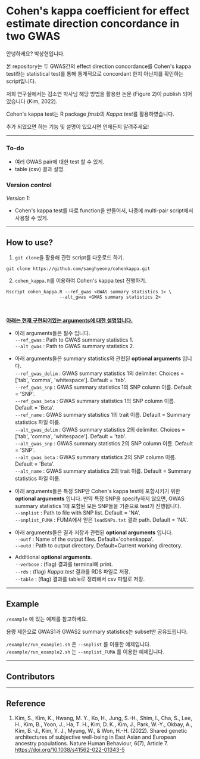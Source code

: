 # Cohen's kappa coefficient for effect estimate direction concordance in two GWAS


안녕하세요? 박상현입니다.

본 repository는 두 GWAS간의 effect direction concordance를 Cohen's kappa test라는 statistical test를 통해 통계적으로 concordant 한지 아닌지를 확인하는 script입니다.

저희 연구실에서는 김소연 박사님 해당 방법을 활용한 논문 (Figure 2)이 publish 되어있습니다 (Kim, 2022).

Cohen's kappa test는 R package *fmsb*의 *Kappa.test*를 활용하였습니다.

추가 되었으면 하는 기능 및 설명이 있으시면 언제든지 알려주세요!

---

### **To-do**
- 여러 GWAS pair에 대한 test 할 수 있게.
- table (csv) 결과 설명.

### **Version control**
*Version 1:*
- Cohen's kappa test를 따로 function을 만들어서, 나중에 multi-pair script에서 사용할 수 있게.

---

## How to use?
1. `git clone`을 활용해 관련 script를 다운로드 하기.
```
git clone https://github.com/sanghyeonp/cohenkappa.git
```

2. `cohen_kappa.R`를 이용하여 Cohen's kappa test 진행하기.
```
Rscript cohen_kappa.R --ref_gwas <GWAS summary statistics 1> \
                    --alt_gwas <GWAS summary statistics 2>
```
&nbsp;

<ins>**아래는 현재 구현되어있는 arguments에 대한 설명입니다.**</ins>

- 아래 arguments들은 필수 입니다.  
`--ref_gwas` :  Path to GWAS summary statistics 1.  
`--alt_gwas` :  Path to GWAS summary statistics 2.  

- 아래 arguments들은 summary statistics와 관련된 **optional arguments** 입니다.  
`--ref_gwas_delim` : GWAS summary statistics 1의 delimiter. Choices = ['tab', 'comma', 'whitespace']. Default = 'tab'.  
`--ref_gwas_snp` : GWAS summary statistics 1의 SNP column 이름. Default = 'SNP'.  
`--ref_gwas_beta` : GWAS summary statistics 1의 SNP column 이름. Default = 'Beta'.  
`--ref_name` : GWAS summary statistics 1의 trait 이름. Default = Summary statistics 파일 이름.  
`--alt_gwas_delim` : GWAS summary statistics 2의 delimiter. Choices = ['tab', 'comma', 'whitespace']. Default = 'tab'.  
`--alt_gwas_snp` : GWAS summary statistics 2의 SNP column 이름. Default = 'SNP'.  
`--alt_gwas_beta` : GWAS summary statistics 2의 SNP column 이름. Default = 'Beta'.  
`--alt_name` : GWAS summary statistics 2의 trait 이름. Default = Summary statistics 파일 이름.  

- 아래 arguments들은 특정 SNP만 Cohen's kappa test에 포함시키기 위한 **optional arguments** 입니다. 만약 특정 SNP을 specify하지 않으면, GWAS summary statistics 1에 포함된 모든 SNP들을 기준으로 test가 진행됩니다.  
`--snplist` : Path to file with SNP list. Default = 'NA'.  
`--snplist_FUMA` : FUMA에서 얻은 `leadSNPs.txt` 결과 path. Default = 'NA'.  

- 아래 arguments들은 결과 저장과 관련된 **optional arguments** 입니다.  
`--outf` : Name of the output files. Default='cohenkappa'.  
`--outd` : Path to output directory. Default=Current working directory.  

- Additional **optional arguments**.  
`--verbose` : (flag) 결과를 terminal에 print.  
`--rds` : (flag) *Kappa.test* 결과를 RDS 파일로 저장.  
`--table` : (flag) 결과를 table로 정리해서 csv 파일로 저장.  

---

## Example

`/example` 에 있는 예제를 참고하세요.

용량 제한으로 GWAS1과 GWAS2 summary statistics는 subset만 공유드립니다.

`/example/run_example1.sh` 은 `--snplist` 를 이용한 예제입니다.  
`/example/run_example2.sh` 는 `--snplist_FUMA` 를 이용한 예제입니다.


---
## Contributors


---
## Reference

1. Kim, S., Kim, K., Hwang, M. Y., Ko, H., Jung, S.-H., Shim, I., Cha, S., Lee, H., Kim, B., Yoon, J., Ha, T. H., Kim, D. K., Kim, J., Park, W.-Y., Okbay, A., Kim, B.-J., Kim, Y. J., Myung, W., & Won, H.-H. (2022). Shared genetic architectures of subjective well-being in East Asian and European ancestry populations. Nature Human Behaviour, 6(7), Article 7. https://doi.org/10.1038/s41562-022-01343-5
